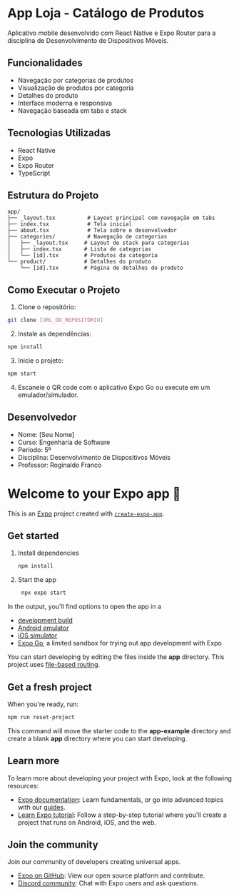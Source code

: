 # App Loja - Catálogo de Produtos

Aplicativo mobile desenvolvido com React Native e Expo Router para a disciplina de Desenvolvimento de Dispositivos Móveis.

## Funcionalidades

- Navegação por categorias de produtos
- Visualização de produtos por categoria
- Detalhes do produto
- Interface moderna e responsiva
- Navegação baseada em tabs e stack

## Tecnologias Utilizadas

- React Native
- Expo
- Expo Router
- TypeScript

## Estrutura do Projeto

```
app/
├── _layout.tsx          # Layout principal com navegação em tabs
├── index.tsx            # Tela inicial
├── about.tsx            # Tela sobre o desenvolvedor
├── categories/          # Navegação de categorias
│   ├── _layout.tsx     # Layout de stack para categorias
│   ├── index.tsx       # Lista de categorias
│   └── [id].tsx        # Produtos da categoria
└── product/            # Detalhes do produto
    └── [id].tsx        # Página de detalhes do produto
```

## Como Executar o Projeto

1. Clone o repositório:
```bash
git clone [URL_DO_REPOSITÓRIO]
```

2. Instale as dependências:
```bash
npm install
```

3. Inicie o projeto:
```bash
npm start
```

4. Escaneie o QR code com o aplicativo Expo Go ou execute em um emulador/simulador.

## Desenvolvedor

- Nome: [Seu Nome]
- Curso: Engenharia de Software
- Período: 5º
- Disciplina: Desenvolvimento de Dispositivos Móveis
- Professor: Roginaldo Franco

# Welcome to your Expo app 👋

This is an [Expo](https://expo.dev) project created with [`create-expo-app`](https://www.npmjs.com/package/create-expo-app).

## Get started

1. Install dependencies

   ```bash
   npm install
   ```

2. Start the app

   ```bash
    npx expo start
   ```

In the output, you'll find options to open the app in a

- [development build](https://docs.expo.dev/develop/development-builds/introduction/)
- [Android emulator](https://docs.expo.dev/workflow/android-studio-emulator/)
- [iOS simulator](https://docs.expo.dev/workflow/ios-simulator/)
- [Expo Go](https://expo.dev/go), a limited sandbox for trying out app development with Expo

You can start developing by editing the files inside the **app** directory. This project uses [file-based routing](https://docs.expo.dev/router/introduction).

## Get a fresh project

When you're ready, run:

```bash
npm run reset-project
```

This command will move the starter code to the **app-example** directory and create a blank **app** directory where you can start developing.

## Learn more

To learn more about developing your project with Expo, look at the following resources:

- [Expo documentation](https://docs.expo.dev/): Learn fundamentals, or go into advanced topics with our [guides](https://docs.expo.dev/guides).
- [Learn Expo tutorial](https://docs.expo.dev/tutorial/introduction/): Follow a step-by-step tutorial where you'll create a project that runs on Android, iOS, and the web.

## Join the community

Join our community of developers creating universal apps.

- [Expo on GitHub](https://github.com/expo/expo): View our open source platform and contribute.
- [Discord community](https://chat.expo.dev): Chat with Expo users and ask questions.
